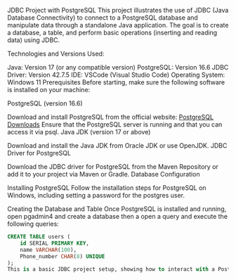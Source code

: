 JDBC Project with PostgreSQL
This project illustrates the use of JDBC (Java Database Connectivity) to connect to a PostgreSQL database and manipulate data through a standalone Java application. The goal is to create a database, a table, and perform basic operations (inserting and reading data) using JDBC.

Technologies and Versions Used:

Java: Version 17 (or any compatible version)
PostgreSQL: Version 16.6
JDBC Driver: Version 42.7.5
IDE: VSCode (Visual Studio Code)
Operating System: Windows 11
Prerequisites
Before starting, make sure the following software is installed on your machine:

PostgreSQL (version 16.6)

Download and install PostgreSQL from the official website: [PostgreSQL Downloads](https://www.postgresql.org/download/)
Ensure that the PostgreSQL server is running and that you can access it via psql.
Java JDK (version 17 or above)

Download and install the Java JDK from Oracle JDK or use OpenJDK.
JDBC Driver for PostgreSQL

Download the JDBC driver for PostgreSQL from the Maven Repository or add it to your project via Maven or Gradle.
Database Configuration

Installing PostgreSQL
Follow the installation steps for PostgreSQL on Windows, including setting a password for the postgres user.

Creating the Database and Table
Once PostgreSQL is installed and running, open pgadmin4 and create a database then a open a query and execute the following queries:
```sql
CREATE TABLE users (
    id SERIAL PRIMARY KEY,
    name VARCHAR(100),
    Phone_number CHAR(8) UNIQUE
);
This is a basic JDBC project setup, showing how to interact with a PostgreSQL database using Java. 
